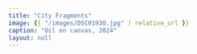 ```yaml
---
title: "City Fragments"
image: {{ "/images/DSC01930.jpg" | relative_url }}
caption: "Oil on canvas, 2024"
layout: null
---
```


